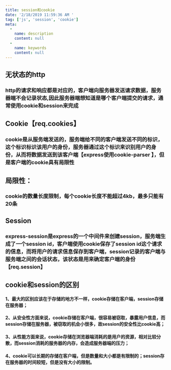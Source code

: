 ```yaml
---
title: session和cookie
date: '2/18/2019 11:59:36 AM '
tag: ['js', 'session', 'cookie']
meta:
  -
    name: description
    content: null
  -
    name: keywords
    content: null
---
```



## 无状态的http
	
### http的请求和响应都是对应的，客户端向服务器发送请求数据，服务器端不会记录状态,因此服务器端想知道是哪个客户端提交的请求，通常使用cookie和session来完成

## Cookie【req.cookies】

### cookie是从服务端发送的，服务端给不同的客户端发送不同的标识，这个标识标识该用户的身份，服务器通过这个标识来识别用户的身份，从而将数据发送到该客户端【express使用cookie-parser 】，但是客户端的cookie具有局限性

## 局限性：

### cookie的数量长度限制，每个cookie长度不能超过4kb，最多只能有20条

## Session

### express-session是express的一个中间件来创建session，服务端生成了一个session id，客户端使用cookie保存了session id这个请求的信息，而将用户的请求信息保存到客户端，session记录的客户端与服务端之间的会话状态，该状态是用来确定客户端的身份【req.session】
	
## cookie和session的区别

#### 1、最大的区别应该在于存储的地方不一样，cookie存储在客户端，session存储在服务器；

#### 2、从安全性方面来说，cookie存储在客户端，很容易被窃取，暴露用户信息，而session存储在服务器，被窃取的机会小很多，故session的安全性比cookie高；
#### 3、从性能方面来说，cookie存储在浏览器端消耗的是用户的资源，相对比较分散，而session消耗的服务器的内存，会造成服务器端的压力；
#### 4、cookie可以长期的存储在客户端，但是数量和大小都是有限制的；session存在服务器的时间较短，但是没有大小的限制。
